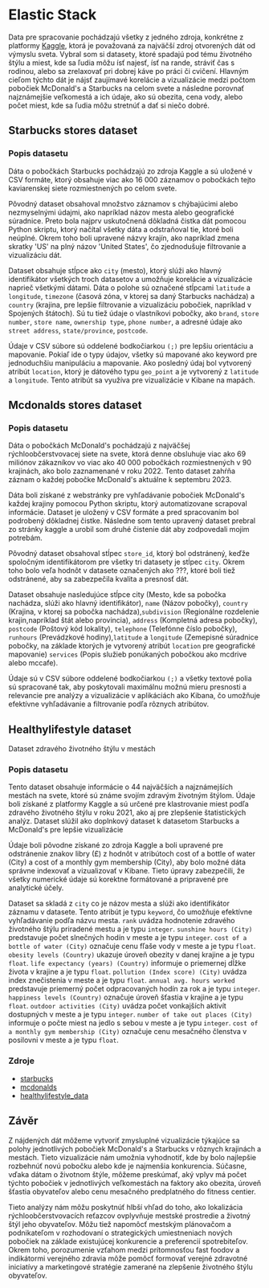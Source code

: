 # Elastic Stack

Data pre spracovanie pochádzajú všetky z jedného zdroja, konkrétne z platformy [Kaggle](https://www.kaggle.com/), ktorá je považovaná za najväčší zdroj otvorených dát od výmyslu sveta. Vybral som si datasety, ktoré spadajú pod tému životného štýlu a miest, kde sa ľudia môžu ísť najesť, ísť na rande, stráviť čas s rodinou, alebo sa zrelaxovať pri dobrej káve po práci či cvičení. Hlavným cieľom týchto dát je nájsť zaujímavé korelácie a vizualizácie medzi počtom pobočiek McDonald's a Starbucks na celom svete a následne porovnať najznámejšie veľkomestá a ich údaje, ako sú obezita, cena vody, alebo počet miest, kde sa ľudia môžu stretnúť a dať si niečo dobré.

## Starbucks stores dataset

### Popis datasetu

Dáta o pobočkách Starbucks pochádzajú zo zdroja Kaggle a sú uložené v CSV formáte, ktorý obsahuje viac ako 16 000 záznamov o pobočkách tejto kaviarenskej siete rozmiestnených po celom svete.

Pôvodný dataset obsahoval množstvo záznamov s chýbajúcimi alebo nezmyselnými údajmi, ako napríklad názov mesta alebo geografické súradnice. Preto bola najprv uskutočnená dôkladná čistka dát pomocou Python skriptu, ktorý načítal všetky dáta a odstraňoval tie, ktoré boli neúplné. Okrem toho boli upravené názvy krajín, ako napríklad zmena skratky 'US' na plný názov 'United States', čo zjednodušuje filtrovanie a vizualizáciu dát.

Dataset obsahuje stĺpce ako `city` (mesto), ktorý slúži ako hlavný identifikátor všetkých troch datasetov a umožňuje korelácie a vizualizácie naprieč všetkými dátami. Dáta o polohe sú označené stĺpcami `latitude` a `longitude`, `timezone` (časová zóna, v ktorej sa daný Starbucks nachádza) a `country` (krajina, pre lepšie filtrovanie a vizualizáciu pobočiek, napríklad v Spojených štátoch). Sú tu tiež údaje o vlastníkovi pobočky, ako `brand`, `store number`, `store name`, `ownership type`, `phone number`, a adresné údaje ako `street address`, `state/province`, `postcode`.

Údaje v CSV súbore sú oddelené bodkočiarkou `(;)` pre lepšiu orientáciu a mapovanie. Pokiaľ ide o typy údajov, všetky sú mapované ako keyword pre jednoduchšiu manipuláciu a mapovanie. Ako posledný údaj bol vytvorený atribút `location`, ktorý je dátového typu `geo_point` a je vytvorený z `latitude` a `longitude`. Tento atribút sa využíva pre vizualizácie v Kibane na mapách.

## Mcdonalds stores dataset

### Popis datasetu

Dáta o pobočkách McDonald's pochádzajú z najväčšej rýchloobčerstvovacej siete na svete, ktorá denne obsluhuje viac ako 69 miliónov zákazníkov vo viac ako 40 000 pobočkách rozmiestnených v 90 krajinách, ako bolo zaznamenané v roku 2022. Tento dataset zahŕňa záznam o každej pobočke McDonald's aktuálne k septembru 2023.

Dáta boli získané z webstránky pre vyhľadávanie pobočiek McDonald's každej krajiny pomocou Python skriptu, ktorý automatizovane scrapoval informácie. Dataset je uložený v CSV formáte a pred spracovaním bol podrobený dôkladnej čistke. Následne som tento upravený dataset prebral zo stránky kaggle a urobil som druhé čistenie dát aby zodpovedali mojim potrebám.

Pôvodný dataset obsahoval stĺpec `store_id`, ktorý bol odstránený, keďže spoločným identifikátorom pre všetky tri datasety je stĺpec `city`. Okrem toho bolo veľa hodnôt v datasete označených ako ???, ktoré boli tiež odstránené, aby sa zabezpečila kvalita a presnosť dát.

Dataset obsahuje nasledujúce stĺpce city (Mesto, kde sa pobočka nachádza, slúži ako hlavný identifikátor), `name` (Názov pobočky), `country` (Krajina, v ktorej sa pobočka nachádza),`subdivision` (Regionálne rozdelenie krajin,napríklad štát alebo provincia), `address` (Kompletná adresa pobočky), `postcode` (Poštový kód lokality), `telephone` (Telefónne číslo pobočky), `runhours` (Prevádzkové hodiny),`latitude` a `longitude` (Zemepisné súradnice pobočky, na základe ktorých je vytvorený atribút `location` pre geografické mapovanie) `services` (Popis služieb ponúkaných pobočkou ako mcdrive alebo mccafe).

Údaje sú v CSV súbore oddelené bodkočiarkou `(;)` a všetky textové polia sú spracované tak, aby poskytovali maximálnu možnú mieru presnosti a relevancie pre analýzy a vizualizácie v aplikáciách ako Kibana, čo umožňuje efektívne vyhľadávanie a filtrovanie podľa rôznych atribútov.

## Healthylifestyle dataset

Dataset zdravého životného štýlu v mestách

### Popis datasetu

Tento dataset obsahuje informácie o 44 najväčších a najznámejších mestách na svete, ktoré sú známe svojím zdravým životným štýlom. Údaje boli získané z platformy Kaggle a sú určené pre klastrovanie miest podľa zdravého životného štýlu v roku 2021, ako aj pre zlepšenie štatistických analýz. Dataset slúžil ako doplnkový dataset k datasetom Starbucks a McDonald's pre lepšie vizualizácie

Údaje boli pôvodne získané zo zdroja Kaggle a boli upravené pre odstránenie znakov libry (£) z hodnôt v atribútoch cost of a bottle of water (City) a cost of a monthly gym membership (City), aby bolo možné dáta správne indexovať a vizualizovať v Kibane. Tieto úpravy zabezpečili, že všetky numerické údaje sú korektne formátované a pripravené pre analytické účely.

Dataset sa skladá z `city` co je názov mesta a slúži ako identifikátor záznamu v datasete. Tento atribút je typu `keyword`, čo umožňuje efektívne vyhľadávanie podľa názvu mesta. `rank` uvádza hodnotenie zdravého životného štýlu priradené mestu a je typu `integer`.
`sunshine hours (City)` predstavuje počet slnečných hodín v meste a je typu `integer`. `cost of a bottle of water (City)` označuje cenu fľaše vody v meste a je typu `float`. `obesity levels (Country)` ukazuje úroveň obezity v danej krajine a je typu `float`. `life expectancy (years) (Country)` informuje o priemernej dĺžke života v krajine a je typu `float`.
`pollution (Index score) (City)` uvádza index znečistenia v meste a je typu `float`. `annual avg. hours worked` predstavuje priemerný počet odpracovaných hodín za rok a je typu `integer`. `happiness levels (Country)` označuje úroveň šťastia v krajine a je typu `float`. `outdoor activities (City)` uvádza počet vonkajších aktivít dostupných v meste a je typu `integer`. `number of take out places (City)` informuje o počte miest na jedlo s sebou v meste a je typu `integer`. `cost of a monthly gym membership (City)` označuje cenu mesačného členstva v posilovni v meste a je typu `float`.

### Zdroje

-   [starbucks](https://www.kaggle.com/datasets/starbucks/store-locations?select=directory.csv)
-   [mcdonalds](https://www.kaggle.com/datasets/forveryou/mcdonalds-stores-data)
-   [healthylifestyle_data](https://www.kaggle.com/datasets/pawarmukesh/healthy-life-style-city-2021)

## Závěr

Z nájdených dát môžeme vytvoriť zmysluplné vizualizácie týkajúce sa polohy jednotlivých pobočiek McDonald's a Starbucks v rôznych krajinách a mestách. Tieto vizualizácie nám umožnia vyhodnotiť, kde by bolo najlepšie rozbehnúť novú pobočku alebo kde je najmenšia konkurencia. Súčasne, vďaka dátam o životnom štýle, môžeme preskúmať, aký vplyv má počet týchto pobočiek v jednotlivých veľkomestách na faktory ako obezita, úroveň šťastia obyvateľov alebo cenu mesačného predplatného do fitness centier.

Tieto analýzy nám môžu poskytnúť hlbší vhľad do toho, ako lokalizácia rýchloobčerstvovacích reťazcov ovplyvňuje mestské prostredie a životný štýl jeho obyvateľov. Môžu tiež napomôcť mestským plánovačom a podnikateľom v rozhodovaní o strategických umiestneniach nových pobočiek na základe existujúcej konkurencie a preferencií spotrebiteľov. Okrem toho, porozumenie vzťahom medzi prítomnosťou fast foodov a indikátormi verejného zdravia môže pomôcť formovať verejné zdravotné iniciatívy a marketingové stratégie zamerané na zlepšenie životného štýlu obyvateľov.
